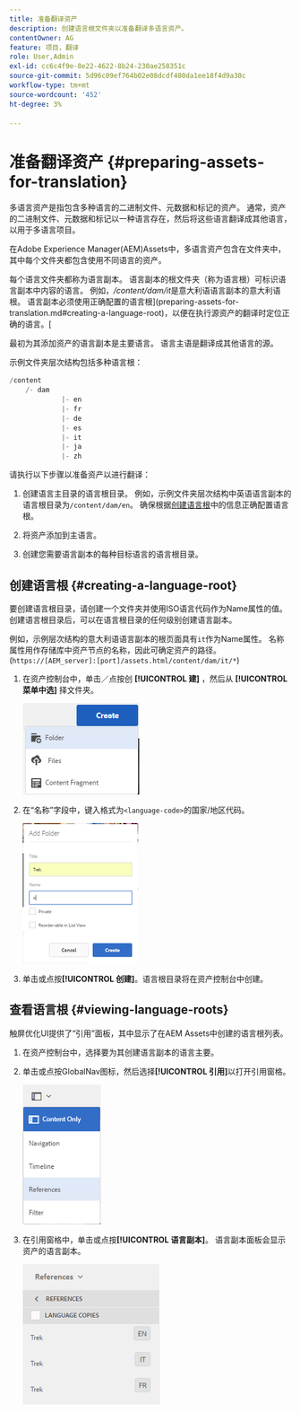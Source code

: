 ```yaml
---
title: 准备翻译资产
description: 创建语言根文件夹以准备翻译多语言资产。
contentOwner: AG
feature: 项目，翻译
role: User,Admin
exl-id: cc6c4f9e-8e22-4622-8b24-230ae258351c
source-git-commit: 5d96c09ef764b02e08dcdf480da1ee18f4d9a30c
workflow-type: tm+mt
source-wordcount: '452'
ht-degree: 3%

---
```


# 准备翻译资产 {#preparing-assets-for-translation}

多语言资产是指包含多种语言的二进制文件、元数据和标记的资产。 通常，资产的二进制文件、元数据和标记以一种语言存在，然后将这些语言翻译成其他语言，以用于多语言项目。

在Adobe Experience Manager(AEM)Assets中，多语言资产包含在文件夹中，其中每个文件夹都包含使用不同语言的资产。

每个语言文件夹都称为语言副本。 语言副本的根文件夹（称为语言根）可标识语言副本中内容的语言。 例如，*/content/dam/it*&#x200B;是意大利语语言副本的意大利语根。 语言副本必须使用正确配置的语言根](preparing-assets-for-translation.md#creating-a-language-root)，以便在执行源资产的翻译时定位正确的语言。[

最初为其添加资产的语言副本是主要语言。 语言主语是翻译成其他语言的源。

示例文件夹层次结构包括多种语言根：

```java
/content
    /- dam
             |- en
             |- fr
             |- de
             |- es
             |- it
             |- ja
             |- zh
```

请执行以下步骤以准备资产以进行翻译：

1. 创建语言主目录的语言根目录。 例如，示例文件夹层次结构中英语语言副本的语言根目录为`/content/dam/en`。 确保根据[创建语言根](preparing-assets-for-translation.md#creating-a-language-root)中的信息正确配置语言根。

1. 将资产添加到主语言。
1. 创建您需要语言副本的每种目标语言的语言根目录。

## 创建语言根 {#creating-a-language-root}

要创建语言根目录，请创建一个文件夹并使用ISO语言代码作为Name属性的值。 创建语言根目录后，可以在语言根目录的任何级别创建语言副本。

例如，示例层次结构的意大利语语言副本的根页面具有`it`作为Name属性。 名称属性用作存储库中资产节点的名称，因此可确定资产的路径。(`https://[AEM_server]:[port]/assets.html/content/dam/it/*`)

1. 在资产控制台中，单击／点按创 **[!UICONTROL 建]** ，然后从 **[!UICONTROL 菜单中选]** 择文件夹。

   ![chlimage_1-120](assets/chlimage_1-120.png)

1. 在“名称”字段中，键入格式为`<language-code>`的国家/地区代码。

   ![chlimage_1-121](assets/chlimage_1-121.png)

1. 单击或点按&#x200B;**[!UICONTROL 创建]**。语言根目录将在资产控制台中创建。

## 查看语言根 {#viewing-language-roots}

触屏优化UI提供了“引用”面板，其中显示了在AEM Assets中创建的语言根列表。

1. 在资产控制台中，选择要为其创建语言副本的语言主要。
1. 单击或点按GlobalNav图标，然后选择&#x200B;**[!UICONTROL 引用]**&#x200B;以打开引用窗格。

   ![chlimage_1-122](assets/chlimage_1-122.png)

1. 在引用窗格中，单击或点按&#x200B;**[!UICONTROL 语言副本]**。 语言副本面板会显示资产的语言副本。

   ![chlimage_1-123](assets/chlimage_1-123.png)
